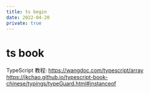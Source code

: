 ```yaml
---
title: ts begin
date: 2022-04-20
private: true
---
```

# ts book
TypeScript 教程: https://wangdoc.com/typescript/array
https://jkchao.github.io/typescript-book-chinese/typings/typeGuard.html#instanceof